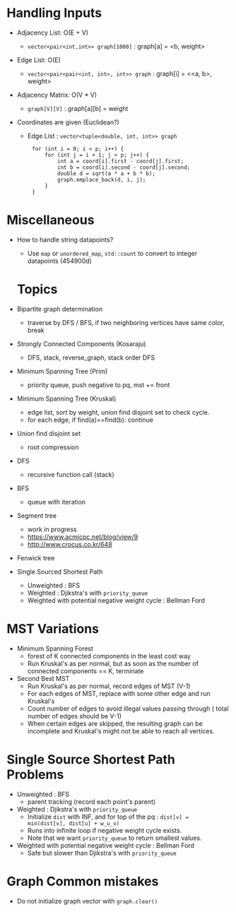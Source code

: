 # Handling Inputs
- Adjacency List: O(E + V)
  - `vector<pair<int,int>> graph[1000]` : graph[a] = <b, weight>

- Edge List: O(E)
  - `vector<pair<pair<int, int>, int>> graph` : graph[i] = <<a, b>, weight>

- Adjacency Matrix: O(V * V)
  - `graph[V][V]` : graph[a][b] = weight

- Coordinates are given (Euclidean?)
  - Edge List : `vector<tuple<double, int, int>> graph`
```
        for (int i = 0; i < p; i++) {
            for (int j = i + 1; j < p; j++) {
                int a = coord[i].first - coord[j].first;
                int b = coord[i].second - coord[j].second;
                double d = sqrt(a * a + b * b);
                graph.emplace_back(d, i, j);
            }
        }
```
# Miscellaneous
- How to handle string datapoints?
  - Use `map` or `unordered_map`, `std::count` to convert to integer datapoints (454900d) 
  
  # Topics
- Bipartite graph determination
  - traverse by DFS / BFS, if two neighboring vertices have same color, break
- Strongly Connected Components (Kosaraju)
  - DFS, stack, reverse_graph, stack order DFS
- Minimum Spanning Tree (Prim)
  - priority queue, push negative to pq, mst += front
- Minimum Spanning Tree (Kruskal) 
  - edge list, sort by weight, union find disjoint set to check cycle. 
  - for each edge, if find(a)==find(b): continue
- Union find disjoint set
  - root compression
- DFS
  - recursive function call (stack)
- BFS
  - queue with iteration
- Segment tree
  - work in progress 
  - https://www.acmicpc.net/blog/view/9
  - http://www.crocus.co.kr/648
 - Fenwick tree
 - Single Sourced Shortest Path
   - Unweighted : BFS 
   - Weighted : Djikstra's with `priority_queue`
   - Weighted with potential negative weight cycle : Bellman Ford


# MST Variations
- Minimum Spanning Forest 
  - forest of K connected components in the least cost way
  - Run Kruskal's as per normal, but as soon as the number of connected components == K, terminate
- Second Best MST
  - Run Kruskal's as per normal, record edges of MST (V-1)
  - For each edges of MST, replace with some other edge and run Kruskal's
  - Count number of edges to avoid illegal values passing through ( total number of edges should be V-1)
  - When certain edges are skipped, the resulting graph can be incomplete and Kruskal's might not be able to reach all vertices.

# Single Source Shortest Path Problems
   - Unweighted : BFS 
      - parent tracking (record each point's parent)
   - Weighted : Djikstra's with `priority_queue`
      - Initialize `dist` with INF, and for top of the pq : `dist[v] = min(dist[v], dist[u] + w_u_v)`
      - Runs into infinite loop if negative weight cycle exists. 
      - Note that we want `priority_queue` to return smallest values. 
   - Weighted with potential negative weight cycle : Bellman Ford
      - Safe but slower than Djikstra's with `priority_queue`	
      
# Graph Common mistakes
- Do not initialize graph vector with `graph.clear()`
